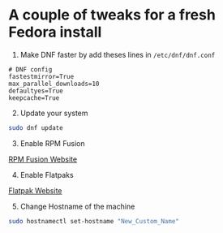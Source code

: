 # A couple of tweaks for a fresh Fedora install

1. Make DNF faster by add theses lines in `/etc/dnf/dnf.conf`

```plaintext
# DNF config
fastestmirror=True
max_parallel_downloads=10
defaultyes=True
keepcache=True
```

2. Update your system
```bash
sudo dnf update
```
3. Enable RPM Fusion

[RPM Fusion Website](https://rpmfusion.org/Configuration)

4. Enable Flatpaks

[Flatpak Website](https://flatpak.org/setup/Fedora)

5. Change Hostname of the machine
```bash
sudo hostnamectl set-hostname "New_Custom_Name"
```

